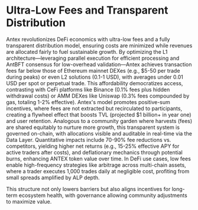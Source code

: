 # Ultra-Low Fees and Transparent Distribution

Antex revolutionizes DeFi economics with ultra-low fees and a fully transparent distribution model, ensuring costs are minimized while revenues are allocated fairly to fuel sustainable growth. By optimizing the L1 architecture—leveraging parallel execution for efficient processing and AntBFT consensus for low-overhead validation—Antex achieves transaction fees far below those of Ethereum mainnet DEXes (e.g., $5-50 per trade during peaks) or even L2 solutions (0.1-1 USD), with averages under 0.01 USD per spot or perpetual trade. This affordability democratizes access, contrasting with CeFi platforms like Binance (0.1% fees plus hidden withdrawal costs) or AMM DEXes like Uniswap (0.3% fees compounded by gas, totaling 1-2% effective). Antex's model promotes positive-sum incentives, where fees are not extracted but recirculated to participants, creating a flywheel effect that boosts TVL (projected $1 billion+ in year one) and user retention. Analogous to a community garden where harvests (fees) are shared equitably to nurture more growth, this transparent system is governed on-chain, with allocations visible and auditable in real-time via the Data Layer. Quantitative impacts include 70-90% fee reductions vs. competitors, yielding higher net returns (e.g., 15-25% effective APY for active traders after costs), and deflationary mechanics through potential burns, enhancing ANTEX token value over time. In DeFi use cases, low fees enable high-frequency strategies like arbitrage across multi-chain assets, where a trader executes 1,000 trades daily at negligible cost, profiting from small spreads amplified by ALP depth.

This structure not only lowers barriers but also aligns incentives for long-term ecosystem health, with governance allowing community adjustments to maximize value.
